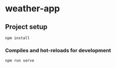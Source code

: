 # weather-app

## Project setup
```
npm install
```

### Compiles and hot-reloads for development
```
npm run serve
```
